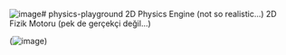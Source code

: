 ![image](https://github.com/adigeweb/physics-playground/assets/138293403/9325226c-9598-4efc-ab75-ce9d02ca969e)# physics-playground
2D Physics Engine (not so realistic...)
2D Fizik Motoru (pek de gerçekçi değil...)

(![image](https://github.com/adigeweb/physics-playground/assets/138293403/836ae4c5-3baf-4b20-ba65-ed5510389540))
